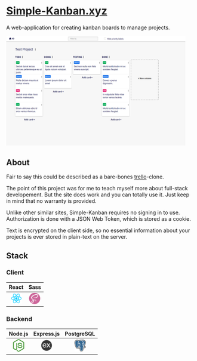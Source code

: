 # [Simple-Kanban.xyz](https://simple-kanban.xyz/)

A web-application for creating kanban boards to manage projects.

<img src="img/screenshot.png" width="480">

## About

Fair to say this could be described as a bare-bones [trello](https://trello.com/)-clone.

The point of this project was for me to teach myself more about full-stack developement. 
But the site does work and you can totally use it. Just keep in mind that no warranty is provided.

Unlike other similar sites, Simple-Kanban requires no signing in to use. 
Authorization is done with a JSON Web Token, which is stored as a cookie.

Text is encrypted on the client side, so no essential information about your projects is ever stored in plain-text on the server.

## Stack

### Client

| React | Sass |
| :-: | :-: |
| <img src="img/react-logo.png" width="30"> | <img src="img/sass-logo.png" width="30"> |

### Backend

| Node.js | Express.js | PostgreSQL |
| :-: | :-: | :-: |
| <img src="img/nodejs-logo.png" width="30"> | <img src="img/expressjs-logo.png" width="30"> | <img src="img/psql-logo.png" width="30"> |
